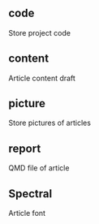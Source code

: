 ## code
Store project code

## content
Article content draft

## picture
Store pictures of articles

## report
QMD file of article

## Spectral
Article font
